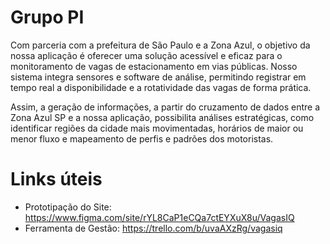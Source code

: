 # Grupo PI

Com parceria com a prefeitura de São Paulo e a Zona Azul, o objetivo da nossa aplicação é oferecer uma solução acessível e eficaz para o monitoramento de vagas de estacionamento em vias públicas. Nosso sistema integra sensores e software de análise, permitindo registrar em tempo real a disponibilidade e a rotatividade das vagas de forma prática. 

Assim, a geração de informações, a partir do cruzamento de dados entre a Zona Azul SP e a nossa aplicação, possibilita análises estratégicas, como identificar regiões da cidade mais movimentadas, horários de maior ou menor fluxo e mapeamento de perfis e padrões dos motoristas.

# Links úteis

- Prototipação do Site: https://www.figma.com/site/rYL8CaP1eCQa7ctEYXuX8u/VagasIQ
- Ferramenta de Gestão: https://trello.com/b/uvaAXzRg/vagasiq
